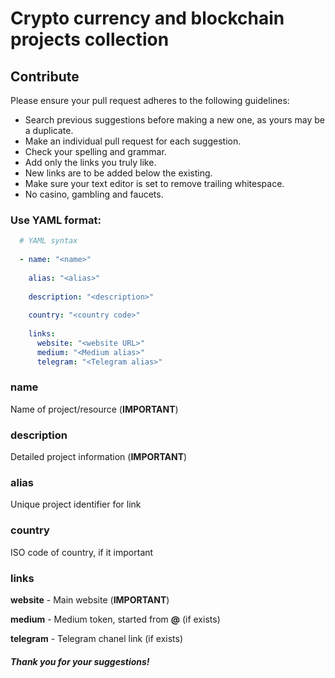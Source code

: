 # Crypto currency and blockchain projects collection


## Contribute

Please ensure your pull request adheres to the following guidelines:

* Search previous suggestions before making a new one, as yours may be a duplicate.
* Make an individual pull request for each suggestion.
* Check your spelling and grammar.
* Add only the links you truly like.
* New links are to be added below the existing.
* Make sure your text editor is set to remove trailing whitespace.
* No casino, gambling and faucets.


### Use YAML format:

```YAML
  # YAML syntax
  
  - name: "<name>"
    
    alias: "<alias>"
    
    description: "<description>"
    
    country: "<country code>"
    
    links: 
      website: "<website URL>"
      medium: "<Medium alias>"
      telegram: "<Telegram alias>"
```

### name
Name of project/resource (**IMPORTANT**)

### description
Detailed project information (**IMPORTANT**)

### alias
Unique project identifier for link

### country
ISO code of country, if it important

### links
**website** - Main website (**IMPORTANT**)

**medium** - Medium token, started from **@** (if exists)

**telegram** - Telegram chanel link (if exists)


##### Thank you for your suggestions!